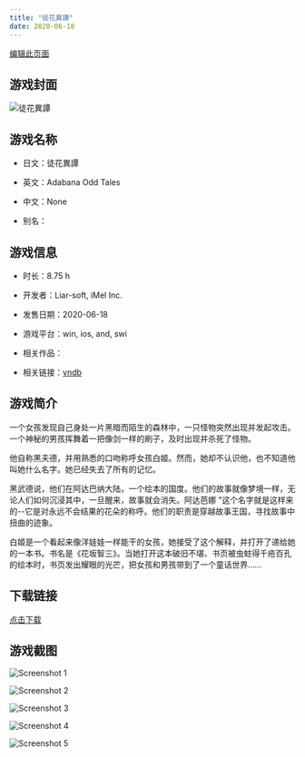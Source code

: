 ```yaml
---
title: "徒花異譚"
date: 2020-06-18
---
```

[编辑此页面](https://github.com/ACG-3/ADV3-source/blob/main/source/_posts/%E5%BE%92%E8%8A%B1%E7%95%B0%E8%AD%9A.md)

## 游戏封面

![徒花異譚](https%3A//pan.timero.xyz/onedrive/img_lib_001/%E5%BE%92%E8%8A%B1%E7%95%B0%E8%AD%9A_cover.avif)


## 游戏名称

- 日文：徒花異譚
- 英文：Adabana Odd Tales
- 中文：None

- 别名：


## 游戏信息

- 时长：8.75 h
- 开发者：Liar-soft, iMel Inc.
- 发售日期：2020-06-18
- 游戏平台：win, ios, and, swi
- 相关作品：

- 相关链接：[vndb](https://vndb.org/v27457)


## 游戏简介

一个女孩发现自己身处一片黑暗而陌生的森林中，一只怪物突然出现并发起攻击。一个神秘的男孩挥舞着一把像剑一样的刷子，及时出现并杀死了怪物。

他自称黑夫德，并用熟悉的口吻称呼女孩白姬。然而，她却不认识他，也不知道他叫她什么名字。她已经失去了所有的记忆。

黑武德说，他们在阿达巴纳大陆，一个绘本的国度。他们的故事就像梦境一样，无论人们如何沉浸其中，一旦醒来，故事就会消失。阿达芭娜 "这个名字就是这样来的--它是对永远不会结果的花朵的称呼。他们的职责是穿越故事王国，寻找故事中扭曲的迹象。

白姬是一个看起来像洋娃娃一样能干的女孩，她接受了这个解释，并打开了递给她的一本书。书名是《花坂智三》。当她打开这本破旧不堪、书页被虫蛀得千疮百孔的绘本时，书页发出耀眼的光芒，把女孩和男孩带到了一个童话世界......




## 下载链接

[点击下载](https://pan.timero.xyz/onedrive/adv_lib_001/%E5%BE%92%E8%8A%B1%E7%95%B0%E8%AD%9A)


## 游戏截图


![Screenshot 1](https%3A//pan.timero.xyz/onedrive/img_lib_001/%E5%BE%92%E8%8A%B1%E7%95%B0%E8%AD%9A_Screenshot_1.avif)

![Screenshot 2](https%3A//pan.timero.xyz/onedrive/img_lib_001/%E5%BE%92%E8%8A%B1%E7%95%B0%E8%AD%9A_Screenshot_2.avif)

![Screenshot 3](https%3A//pan.timero.xyz/onedrive/img_lib_001/%E5%BE%92%E8%8A%B1%E7%95%B0%E8%AD%9A_Screenshot_3.avif)

![Screenshot 4](https%3A//pan.timero.xyz/onedrive/img_lib_001/%E5%BE%92%E8%8A%B1%E7%95%B0%E8%AD%9A_Screenshot_4.avif)

![Screenshot 5](https%3A//pan.timero.xyz/onedrive/img_lib_001/%E5%BE%92%E8%8A%B1%E7%95%B0%E8%AD%9A_Screenshot_5.avif)

